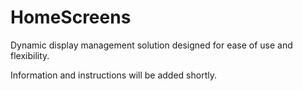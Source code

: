 # HomeScreens
Dynamic display management solution designed for ease of use and flexibility.

Information and instructions will be added shortly.
